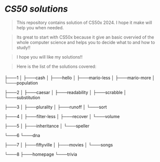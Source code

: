 # *CS50 solutions*

> This repository contains solution of CS50x 2024. I hope it make will help you when needed.

> Its great to start with CS50x because it give an basic overvied of the whole computer science and helps you to decide what to and how to study!!

>I hope you will like my solutions!!

> Here is the list of the solutions covered:

####
├───1
│   ├───cash
│   ├───hello
│   ├───mario-less
│   ├───mario-more
│   └───population


├───2
│   ├───caesar
│   ├───readability
│   ├───scrabble
│   └───substitution


├───3
│   ├───plurality
│   ├───runoff
│   └───sort


├───4
│   ├───filter-less
│   ├───recover
│   └───volume


├───5
│   ├───inheritance
│   └───speller


└───6
    └───dna

├───7
│   ├───fiftyville
│   ├───movies
│   └───songs

└───8
    ├───homepage
    └───trivia
